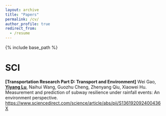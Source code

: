 ```yaml
---
layout: archive
title: "Papers"
permalink: /cv/
author_profile: true
redirect_from:
  - /resume
---
```


{% include base_path %}

SCI
======
**[Transportation Research Part D: Transport and Environment]** Wei Gao, <u>**Yiyang Lu**</u>, Naihui Wang, Guozhu Cheng, Zhenyang Qiu, Xiaowei Hu. Measurement and prediction of subway resilience under rainfall events: An environment perspective. <https://www.sciencedirect.com/science/article/abs/pii/S136192092400436X>
